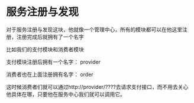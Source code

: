 # 服务注册与发现

对于服务注册与发现这块，他就像一个管理中心，所有的模块都可以在他这里注册，注册完成后就拥有了一个名字

比如我们的支付模块和消费者模块

支付模块注册后拥有一个名字： provider

消费者也在上面注册拥有名字： order

这时候消费者们就可以通过http://provider/????去请求支付接口，而不用去关心他具体在哪，只要他在服务中心我们就可以调用它。